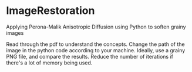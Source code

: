 # ImageRestoration
Applying Perona-Malik Anisotropic Diffusion using Python to soften grainy images

Read through the pdf to understand the concepts.
Change the path of the image in the python code according to your machine.
Ideally, use a grainy PNG file, and compare the results.
Reduce the number of iterations if there's a lot of memory being used.
